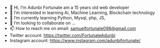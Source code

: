- 👋 Hi, I’m Adunbi Fortunate am a 15 years old web developer
- 👀 I’m interested in learning Ai, Machine Learning, Blockchain technology
- 🌱 I’m currently learning Python, Mysql, php, JS, 
- 💞️ I’m looking to collaborate on ...
- 📫 How to reach me on email: samuelfortunate098@gmail.com 
- Twitter account: https://twitter.com/FortunateAdunbi
- Instagram account: https://www.instagram.com/adunbifortunate/

<!---
Fortunate17Adunbi/Fortunate17Adunbi is a ✨ special ✨ repository because its `README.md` (this file) appears on your GitHub profile.
You can click the Preview link to take a look at your changes.
--->
